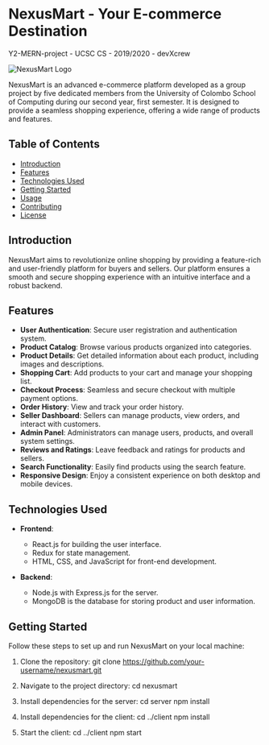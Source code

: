 # NexusMart - Your E-commerce Destination
Y2-MERN-project - UCSC CS - 2019/2020 - devXcrew

![NexusMart Logo](link_to_your_logo.png)

NexusMart is an advanced e-commerce platform developed as a group project by five dedicated members from the University of Colombo School of Computing during our second year, first semester. It is designed to provide a seamless shopping experience, offering a wide range of products and features.

## Table of Contents

- [Introduction](#introduction)
- [Features](#features)
- [Technologies Used](#technologies-used)
- [Getting Started](#getting-started)
- [Usage](#usage)
- [Contributing](#contributing)
- [License](#license)

## Introduction

NexusMart aims to revolutionize online shopping by providing a feature-rich and user-friendly platform for buyers and sellers. Our platform ensures a smooth and secure shopping experience with an intuitive interface and a robust backend.

## Features

- **User Authentication**: Secure user registration and authentication system.
- **Product Catalog**: Browse various products organized into categories.
- **Product Details**: Get detailed information about each product, including images and descriptions.
- **Shopping Cart**: Add products to your cart and manage your shopping list.
- **Checkout Process**: Seamless and secure checkout with multiple payment options.
- **Order History**: View and track your order history.
- **Seller Dashboard**: Sellers can manage products, view orders, and interact with customers.
- **Admin Panel**: Administrators can manage users, products, and overall system settings.
- **Reviews and Ratings**: Leave feedback and ratings for products and sellers.
- **Search Functionality**: Easily find products using the search feature.
- **Responsive Design**: Enjoy a consistent experience on both desktop and mobile devices.

## Technologies Used

- **Frontend**:
  - React.js for building the user interface.
  - Redux for state management.
  - HTML, CSS, and JavaScript for front-end development.

- **Backend**:
  - Node.js with Express.js for the server.
  - MongoDB is the database for storing product and user information.

## Getting Started
Follow these steps to set up and run NexusMart on your local machine:

1. Clone the repository:
   git clone https://github.com/your-username/nexusmart.git

2. Navigate to the project directory:
   cd nexusmart

4. Install dependencies for the server:
   cd server
   npm install

6. Install dependencies for the client:
   cd ../client
   npm install

8. Start the client:
  cd ../client
  npm start




